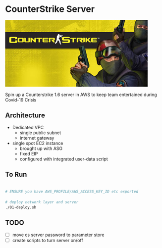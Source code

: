 # CounterStrike Server

![cs-logo](logo.jpg)

Spin up a Counterstrike 1.6 server in AWS to keep team entertained during Covid-19 Crisis

## Architecture

- Dedicated VPC
  - single public subnet
  - internet gateway
- single spot EC2 instance
  - brought up with ASG
  - fixed EIP
  - configured with integrated user-data script

## To Run

```bash

# ENSURE you have AWS_PROFILE/AWS_ACCESS_KEY_ID etc exported

# deploy network layer and server
./01-deploy.sh
```

## TODO

- [ ] move cs server password to parameter store
- [ ] create scripts to turn server on/off
